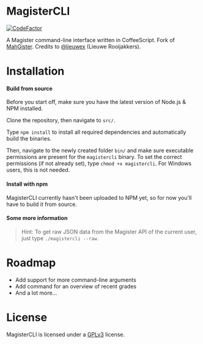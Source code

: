 MagisterCLI
=========

[![CodeFactor](https://www.codefactor.io/repository/github/keesvv/magistercli/badge)](https://www.codefactor.io/repository/github/keesvv/magistercli)

A Magister command-line interface written in CoffeeScript. Fork of [MahGister](https://github.com/lieuwex/MahGister).
Credits to [@lieuwex](https://github.com/lieuwex) (Lieuwe Rooijakkers).

Installation
=========

#### Build from source
Before you start off, make sure you have the latest version of Node.js & NPM installed.

Clone the repository, then navigate to `src/`.

Type `npm install` to install all required dependencies and automatically build the binaries.

Then, navigate to the newly created folder `bin/` and make sure executable permissions are present for
the `magistercli` binary. To set the correct permissions (if not already set), type `chmod +x magistercli`.
For Windows users, this is not needed.

#### Install with npm
MagisterCLI currently hasn't been uploaded to NPM yet, so for now you'll have to build it from source.

#### Some more information

> Hint: To get raw JSON data from the Magister API of the current user, just type `./magistercli --raw`.

Roadmap
=========

- Add support for more command-line arguments
- Add command for an overview of recent grades
- And a lot more...

License
=========

MagisterCLI is licensed under a [GPLv3](https://github.com/keesvv/magistercli/blob/master/LICENSE) license.

